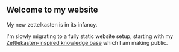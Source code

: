 ## Welcome to my website

My new zettelkasten is in its infancy.

I'm slowly migrating to a fully static website setup, starting with my [Zettlekasten-inspired knowledge base](./zet/) which I am
making public.
